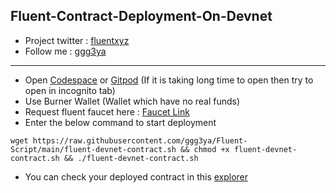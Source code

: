 ## Fluent-Contract-Deployment-On-Devnet
- Project twitter : [fluentxyz](https://x.com/fluentxyz)
- Follow me : [ggg3ya](https://x.com/ggg3ya)
---
- Open [Codespace](https://github.com/codespaces) or [Gitpod](https://gitpod.io/workspaces) (If it is taking long time to open then try to open in incognito tab)
- Use Burner Wallet (Wallet which have no real funds)
- Request fluent faucet here : [Faucet Link](https://faucet.dev.thefluent.xyz/)
- Enter the below command to start deployment
```
wget https://raw.githubusercontent.com/ggg3ya/Fluent-Script/main/fluent-devnet-contract.sh && chmod +x fluent-devnet-contract.sh && ./fluent-devnet-contract.sh
```
- You can check your deployed contract in this [explorer](https://blockscout.dev.thefluent.xyz/)
